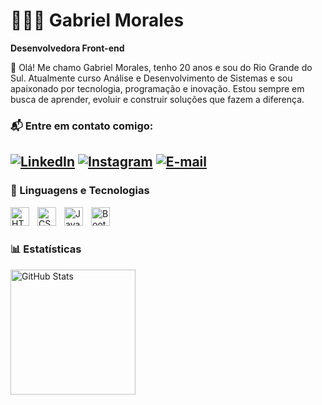 # 👩🏻‍💻 Gabriel Morales

**Desenvolvedora Front-end**

👋 Olá! Me chamo Gabriel Morales, tenho 20 anos e sou do Rio Grande do Sul.
Atualmente curso Análise e Desenvolvimento de Sistemas e sou apaixonado por tecnologia, programação e inovação.
Estou sempre em busca de aprender, evoluir e construir soluções que fazem a diferença.

### 📬 Entre em contato comigo:

[![LinkedIn](https://img.shields.io/badge/LinkedIn-0077B5?style=for-the-badge&logo=linkedin&logoColor=white)](https://www.linkedin.com/in/gabriel1morales/)
[![Instagram](https://img.shields.io/badge/Instagram-E4405F?style=for-the-badge&logo=instagram&logoColor=white)](https://www.instagram.com/_bygabriel/)
[![E-mail](https://img.shields.io/badge/E--mail-D14836?style=for-the-badge&logo=gmail&logoColor=white)](mailto:gabriel18dev@gmail.com)
---

### 🤖 Linguagens e Tecnologias

<img 
    align="left" 
    alt="HTML"
    title="HTML" 
    width="30px" 
    style="padding-right: 10px;" 
    src="https://cdn.jsdelivr.net/gh/devicons/devicon@latest/icons/html5/html5-original.svg" 
/>
<img 
    align="left" 
    alt="CSS" 
    title="CSS"
    width="30px" 
    style="padding-right: 10px;" 
    src="https://cdn.jsdelivr.net/gh/devicons/devicon@latest/icons/css3/css3-original.svg" 
/>
<img 
    align="left" 
    alt="JavaScript" 
    title="JavaScript"
    width="30px" 
    style="padding-right: 10px;" 
    src="https://cdn.jsdelivr.net/gh/devicons/devicon@latest/icons/javascript/javascript-original.svg" 
/>
<img 
    align="left" 
    alt="Bootstrap"
    title="Bootstrap" 
    width="30px" 
    style="padding-right: 10px;" 
    src="https://cdn.jsdelivr.net/gh/devicons/devicon@latest/icons/bootstrap/bootstrap-original.svg" 
/>

<br/>
<br/>

### 📊 Estatísticas

<p>
  <img 
    align="left" 
    alt="GitHub Stats" 
    height="200" 
    style="padding-right: 10px;" 
    src="https://github-readme-stats.vercel.app/api?username=Larissakich&show_icons=true&theme=tokyonight&include_all_commits=true&locale=pt-br" 
  />
